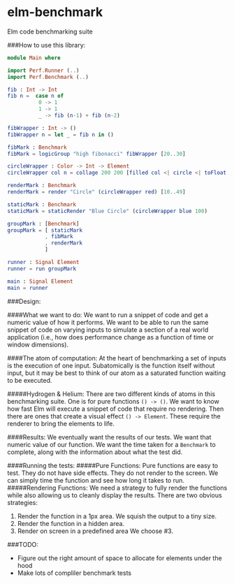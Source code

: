 elm-benchmark
=============

Elm code benchmarking suite

###How to use this library:
```elm
module Main where

import Perf.Runner (..)
import Perf.Benchmark (..)

fib : Int -> Int
fib n =  case n of
          0 -> 1
          1 -> 1
          _ -> fib (n-1) + fib (n-2)

fibWrapper : Int -> ()
fibWrapper n = let _ = fib n in ()

fibMark : Benchmark
fibMark = logicGroup "high fibonacci" fibWrapper [20..30]

circleWrapper : Color -> Int -> Element
circleWrapper col n = collage 200 200 [filled col <| circle <| toFloat n]

renderMark : Benchmark
renderMark = render "Circle" (circleWrapper red) [10..49]

staticMark : Benchmark
staticMark = staticRender "Blue Circle" (circleWrapper blue 100)

groupMark : [Benchmark]
groupMark = [ staticMark
            , fibMark
            , renderMark
            ]

runner : Signal Element
runner = run groupMark

main : Signal Element
main = runner
```


###Design:

####What we want to do:
We want to run a snippet of code and get a numeric value of how it performs.
We want to be able to run the same snippet of code on varying inputs to
simulate a section of a real world application (i.e., how does performance
change as a function of time or window dimensions).

####The atom of computation:
At the heart of benchmarking a set of inputs is the execution of one input.
Subatomically is the function itself without input, but it may be best to
think of our atom as a saturated function waiting to be executed.

#####Hydrogen & Helium:
There are two different kinds of atoms in this benchmarking suite.
One is for pure functions `() -> ()`. We want to know how fast Elm will
execute a snippet of code that require no rendering.
Then there are ones that create a visual effect `() -> Element`.
These require the renderer to bring the elements to life.

####Results:
We eventually want the results of our tests. We want that numeric value
of our function. We want the time taken for a `Benchmark` to complete, along
with the information about what the test did.

####Running the tests:
#####Pure Functions:
Pure functions are easy to test. They do not have side effects. They do not render to the screen. We can simply time the function and see how long it takes to run.
#####Rendering Functions:
We need a strategy to fully render the functions while also allowing us to cleanly display the results. There are two obvious strategies:
1. Render the function in a 1px area. We squish the output to a tiny size.
2. Render the function in a hidden area.
3. Render on screen in a predefined area
We choose #3.


###TODO:
* Figure out the right amount of space to allocate for elements under the hood
* Make lots of compliler benchmark tests